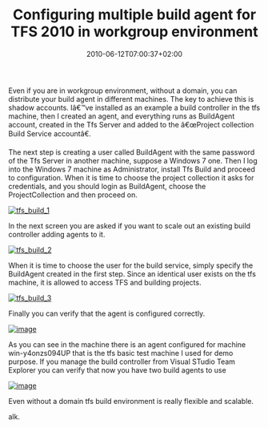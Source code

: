 ﻿---
title: "Configuring multiple build agent for TFS 2010 in workgroup environment"
description: ""
date: 2010-06-12T07:00:37+02:00
draft: false
tags: [TFS Build]
categories: [Team Foundation Server]
---
Even if you are in workgroup environment, without a domain, you can distribute your build agent in different machines. The key to achieve this is shadow accounts. Iâ€™ve installed as an example a build controller in the tfs machine, then I created an agent, and everything runs as BuildAgent account, created in the Tfs Server and added to the â€œProject collection Build Service accountâ€.

The next step is creating a user called BuildAgent with the same password of the Tfs Server in another machine, suppose a Windows 7 one. Then I log into the Windows 7 machine as Administrator, install Tfs Build and proceed to configuration. When it is time to choose the project collection it asks for credentials, and you should login as BuildAgent, choose the ProjectCollection and then proceed on.

[![tfs_build_1](http://www.codewrecks.com/blog/wp-content/uploads/2010/06/tfs_build_1_thumb.png "tfs_build_1")](http://www.codewrecks.com/blog/wp-content/uploads/2010/06/tfs_build_1.png)

In the next screen you are asked if you want to scale out an existing build controller adding agents to it.

[![tfs_build_2](http://www.codewrecks.com/blog/wp-content/uploads/2010/06/tfs_build_2_thumb.png "tfs_build_2")](http://www.codewrecks.com/blog/wp-content/uploads/2010/06/tfs_build_2.png)

When it is time to choose the user for the build service, simply specify the BuildAgent created in the first step. Since an identical user exists on the tfs machine, it is allowed to access TFS and building projects.

[![tfs_build_3](http://www.codewrecks.com/blog/wp-content/uploads/2010/06/tfs_build_3_thumb.png "tfs_build_3")](http://www.codewrecks.com/blog/wp-content/uploads/2010/06/tfs_build_3.png)

Finally you can verify that the agent is configured correctly.

[![image](http://www.codewrecks.com/blog/wp-content/uploads/2010/06/image_thumb19.png "image")](http://www.codewrecks.com/blog/wp-content/uploads/2010/06/image19.png)

As you can see in the machine there is an agent configured for machine win-y4onzs094UP that is the tfs basic test machine I used for demo purpose. If you manage the build controller from Visual STudio Team Explorer you can verify that now you have two build agents to use

[![image](http://www.codewrecks.com/blog/wp-content/uploads/2010/06/image_thumb20.png "image")](http://www.codewrecks.com/blog/wp-content/uploads/2010/06/image20.png)

Even without a domain tfs build environment is really flexible and scalable.

alk.
